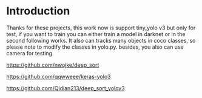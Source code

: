# Introduction
  Thanks for these projects, this work now is support tiny_yolo v3 but only for test, if you want to train you can either train a model in darknet or in the second following works. It also can tracks many objects in coco classes, so please note to modify the classes in yolo.py. besides, you also can use camera for testing.

  https://github.com/nwojke/deep_sort
  
  https://github.com/qqwweee/keras-yolo3
  
  https://github.com/Qidian213/deep_sort_yolov3

 

